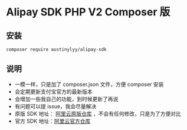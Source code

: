 # Alipay SDK PHP V2 Composer 版
## 安装
```
composer require austinylyy/alipay-sdk
```

## 说明
- 一模一样，只是加了 composer.json 文件，方便 composer 安装
- 会定期更新支付宝官方的最新版本
- 会增加一些我自己的功能，到时候更新了再说
- 有问题可以提 issue，我会尽量解决
- 原版 SDK 地址： [阿里云原版仓库](https://github.com/austinylyy/alipay-sdk-origin) ，不会有任何修改，只是为了方便对比
- 官方 SDK 地址：[阿里云官方仓库](https://github.com/alipay/alipay-sdk-php-all)